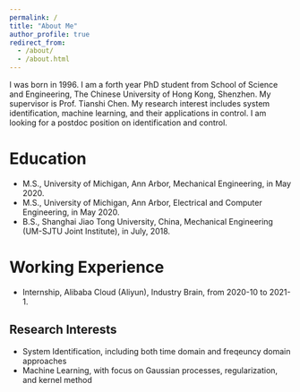```yaml
---
permalink: /
title: "About Me"
author_profile: true
redirect_from: 
  - /about/
  - /about.html
---
```


I was born in 1996. I am a forth year PhD student from School of Science and Engineering, The Chinese University of Hong Kong, Shenzhen. My supervisor is Prof. Tianshi Chen. My research interest includes system identification, machine learning, and their applications in control. I am looking for a postdoc position on identification and control. 


Education
======
- M.S., University of Michigan, Ann Arbor, Mechanical Engineering, in May 2020.
- M.S., University of Michigan, Ann Arbor, Electrical and Computer Engineering, in May 2020.
- B.S., Shanghai Jiao Tong University, China, Mechanical Engineering (UM-SJTU Joint Institute), in July, 2018.

Working Experience
======
- Internship, Alibaba Cloud (Aliyun), Industry Brain, from 2020-10 to 2021-1.

Research Interests
------
- System Identification, including both time domain and freqeuncy domain approaches
- Machine Learning, with focus on Gaussian processes,  regularization, and kernel method


